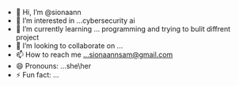 - 👋 Hi, I’m @sionaann
- 👀 I’m interested in ...cybersecurity  ai
- 🌱 I’m currently learning ... programming and trying to bulit diffrent project
- 💞️ I’m looking to collaborate on ...
- 📫 How to reach me ...sionaannsam@gmail.com
- 😄 Pronouns: ...she\her
- ⚡ Fun fact: ...

<!---
sionaann/sionaann is a ✨ special ✨ repository because its `README.md` (this file) appears on your GitHub profile.
You can click the Preview link to take a look at your changes.
--->
